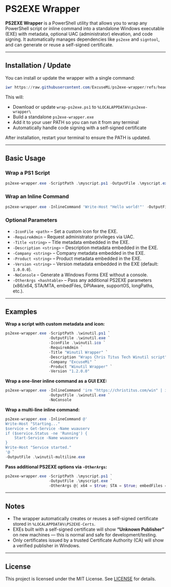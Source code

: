 # PS2EXE Wrapper

**PS2EXE Wrapper** is a PowerShell utility that allows you to wrap any PowerShell script or inline command into a standalone Windows executable (EXE) with metadata, optional UAC (administrator) elevation, and code signing. It automatically manages dependencies like `ps2exe` and `signtool`, and can generate or reuse a self-signed certificate.

---

## Installation / Update

You can install or update the wrapper with a single command:

```powershell
iwr https://raw.githubusercontent.com/ExcuseMi/ps2exe-wrapper/refs/heads/main/install.ps1 -UseBasicParsing | iex
```

This will:

- Download or update `wrap-ps2exe.ps1` to `%LOCALAPPDATA%\ps2exe-wrapper\`
- Build a standalone `ps2exe-wrapper.exe`
- Add it to your user PATH so you can run it from any terminal
- Automatically handle code signing with a self-signed certificate

After installation, restart your terminal to ensure the PATH is updated.

---

## Basic Usage

### Wrap a PS1 Script

```powershell
ps2exe-wrapper.exe -ScriptPath .\myscript.ps1 -OutputFile .\myscript.exe
```

### Wrap an Inline Command

```powershell
ps2exe-wrapper.exe -InlineCommand 'Write-Host "Hello world!"' -OutputFile .\hello.exe
```

### Optional Parameters

- `-IconFile <path>` – Set a custom icon for the EXE.
- `-RequireAdmin` – Request administrator privileges via UAC.
- `-Title <string>` – Title metadata embedded in the EXE.
- `-Description <string>` – Description metadata embedded in the EXE.
- `-Company <string>` – Company metadata embedded in the EXE.
- `-Product <string>` – Product metadata embedded in the EXE.
- `-Version <string>` – Version metadata embedded in the EXE (default: `1.0.0.0`).
- `-NoConsole` – Generate a Windows Forms EXE without a console.
- `-OtherArgs <hashtable>` – Pass any additional PS2EXE parameters (x86/x64, STA/MTA, embedFiles, DPIAware, supportOS, longPaths, etc.).

---

## Examples

**Wrap a script with custom metadata and icon:**

```powershell
ps2exe-wrapper.exe -ScriptPath .\winutil.ps1 `
                   -OutputFile .\winutil.exe `
                   -IconFile .\winutil.ico `
                   -RequireAdmin `
                   -Title "Winutil Wrapper" `
                   -Description "Wraps Chris Titus Tech Winutil script" `
                   -Company "ExcuseMi" `
                   -Product "Winutil Wrapper" `
                   -Version "1.2.0.0"
```

**Wrap a one-liner inline command as a GUI EXE:**

```powershell
ps2exe-wrapper.exe -InlineCommand 'irm "https://christitus.com/win" | iex' `
                   -OutputFile .\winutil.exe `
                   -NoConsole
```

**Wrap a multi-line inline command:**

```powershell
ps2exe-wrapper.exe -InlineCommand @'
Write-Host "Starting..."
$service = Get-Service -Name wuauserv
if ($service.Status -ne 'Running') {
    Start-Service -Name wuauserv
}
Write-Host "Service started."
'@ `
-OutputFile .\winutil-multiline.exe
```

**Pass additional PS2EXE options via `-OtherArgs`:**

```powershell
ps2exe-wrapper.exe -ScriptPath .\myscript.ps1 `
                   -OutputFile .\myscript.exe `
                   -OtherArgs @{ x64 = $true; STA = $true; embedFiles = @{"data.txt"="data.txt"} }
```

---

## Notes

- The wrapper automatically creates or reuses a self-signed certificate stored in `%LOCALAPPDATA%\PS2EXE-Certs`.
- EXEs built with a self-signed certificate will show **“Unknown Publisher”** on new machines — this is normal and safe for development/testing.
- Only certificates issued by a trusted Certificate Authority (CA) will show a verified publisher in Windows.

---

## License

This project is licensed under the MIT License. See [LICENSE](LICENSE) for details.

